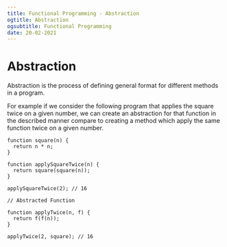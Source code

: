 ```yaml
---
title: Functional Programming - Abstraction
ogtitle: Abstraction
ogsubtitle: Functional Programming
date: 20-02-2021
---
```


# Abstraction

Abstraction is the process of defining general format for different methods in a program.

For example if we consider the following program that applies the square twice on a given number, we can create an abstraction for that function in the described manner compare to creating a method which apply the same function twice on a given number.

```
function square(n) {
  return n * n;
}

function applySquareTwice(n) {
  return square(square(n));
}

applySquareTwice(2); // 16

// Abstracted Function

function applyTwice(n, f) {
  return f(f(n));
}

applyTwice(2, square); // 16

```